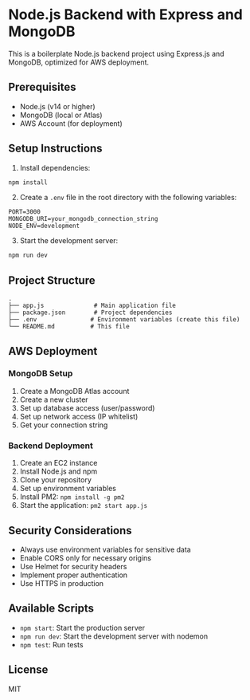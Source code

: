 # Node.js Backend with Express and MongoDB

This is a boilerplate Node.js backend project using Express.js and MongoDB, optimized for AWS deployment.

## Prerequisites

- Node.js (v14 or higher)
- MongoDB (local or Atlas)
- AWS Account (for deployment)

## Setup Instructions

1. Install dependencies:
```bash
npm install
```

2. Create a `.env` file in the root directory with the following variables:
```
PORT=3000
MONGODB_URI=your_mongodb_connection_string
NODE_ENV=development
```

3. Start the development server:
```bash
npm run dev
```

## Project Structure

```
.
├── app.js              # Main application file
├── package.json        # Project dependencies
├── .env               # Environment variables (create this file)
└── README.md          # This file
```

## AWS Deployment

### MongoDB Setup
1. Create a MongoDB Atlas account
2. Create a new cluster
3. Set up database access (user/password)
4. Set up network access (IP whitelist)
5. Get your connection string

### Backend Deployment
1. Create an EC2 instance
2. Install Node.js and npm
3. Clone your repository
4. Set up environment variables
5. Install PM2: `npm install -g pm2`
6. Start the application: `pm2 start app.js`

## Security Considerations

- Always use environment variables for sensitive data
- Enable CORS only for necessary origins
- Use Helmet for security headers
- Implement proper authentication
- Use HTTPS in production

## Available Scripts

- `npm start`: Start the production server
- `npm run dev`: Start the development server with nodemon
- `npm test`: Run tests

## License

MIT 